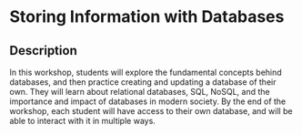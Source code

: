 # Storing Information with Databases

## Description
In this workshop, students will explore the fundamental concepts behind databases, and then practice creating and updating a database of their own. They will learn about relational databases, SQL, NoSQL, and the importance and impact of databases in modern society. By the end of the workshop, each student will have access to their own database, and will be able to interact with it in multiple ways.